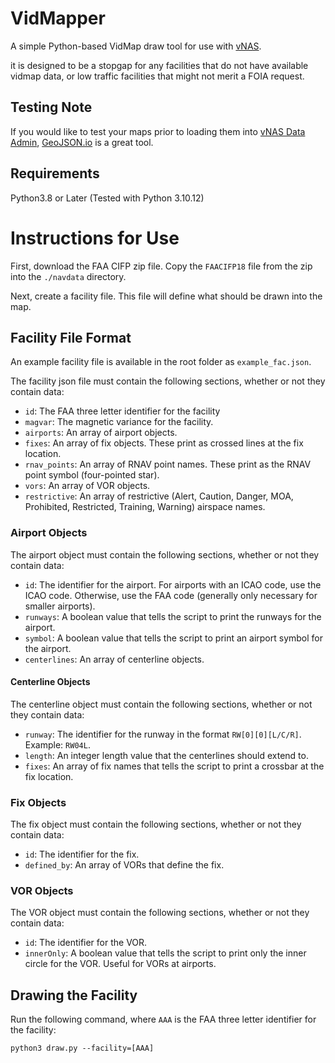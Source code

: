 # VidMapper

A simple Python-based VidMap draw tool for use with [vNAS](https://virtualnas.net).

it is designed to be a stopgap for any facilities that do not have available vidmap data, or low traffic facilities that might not merit a FOIA request.

## Testing Note

If you would like to test your maps prior to loading them into [vNAS Data Admin](https://data-admin.virtualnas.net/login), [GeoJSON.io](https://geojson.io) is a great tool.

## Requirements

Python3.8 or Later (Tested with Python 3.10.12)

# Instructions for Use

First, download the FAA CIFP zip file. Copy the `FAACIFP18` file from the zip into the `./navdata` directory.

Next, create a facility file. This file will define what should be drawn into the map.

## Facility File Format

An example facility file is available in the root folder as `example_fac.json`.

The facility json file must contain the following sections, whether or not they contain data:

- `id`: The FAA three letter identifier for the facility
- `magvar`: The magnetic variance for the facility.
- `airports`: An array of airport objects.
- `fixes`: An array of fix objects. These print as crossed lines at the fix location.
- `rnav_points`: An array of RNAV point names. These print as the RNAV point symbol (four-pointed star).
- `vors`: An array of VOR objects.
- `restrictive`: An array of restrictive (Alert, Caution, Danger, MOA, Prohibited, Restricted, Training, Warning) airspace names.

### Airport Objects

The airport object must contain the following sections, whether or not they contain data:

- `id`: The identifier for the airport. For airports with an ICAO code, use the ICAO code. Otherwise, use the FAA code (generally only necessary for smaller airports).
- `runways`: A boolean value that tells the script to print the runways for the airport.
- `symbol`: A boolean value that tells the script to print an airport symbol for the airport.
- `centerlines`: An array of centerline objects.

#### Centerline Objects

The centerline object must contain the following sections, whether or not they contain data:

- `runway`: The identifier for the runway in the format `RW[0][0][L/C/R]`. Example: `RW04L`.
- `length`: An integer length value that the centerlines should extend to.
- `fixes`: An array of fix names that tells the script to print a crossbar at the fix location.

### Fix Objects

The fix object must contain the following sections, whether or not they contain data:

- `id`: The identifier for the fix.
- `defined_by`: An array of VORs that define the fix.

### VOR Objects

The VOR object must contain the following sections, whether or not they contain data:

- `id`: The identifier for the VOR.
- `innerOnly`: A boolean value that tells the script to print only the inner circle for the VOR. Useful for VORs at airports.

## Drawing the Facility

Run the following command, where `AAA` is the FAA three letter identifier for the facility:

```
python3 draw.py --facility=[AAA]
```
